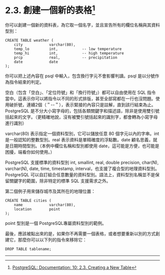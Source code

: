 # 2.3. 創建一個新的表格[^1]

你可以創建一個新的資料表，為它取一個名字，並且宣告所有的欄位名稱與其資料型別：

```
CREATE TABLE weather (
    city            varchar(80),
    temp_lo         int,           -- low temperature
    temp_hi         int,           -- high temperature
    prcp            real,          -- precipitation
    date            date
);
```

你可以把上述內容在 psql 中輸入，包含換行字元不會影響判讀。psql 是以分號作為指令結束的判定。

空白（包含「空白」、「定位符號」和「換行符號」）都可以自由使用在 SQL 指令當中。這表示你可以將指令以不同的形式排版，甚至全部寫都在一行也沒問題。使用破折號，連續2個（＂--＂），表示緊接的內容只是註解，直到該行結束為止。PostgreSQL 是不分大小寫字母的，包括各類關鍵字和描述語，除非是使用雙引號括起來的文字。（更精確地說，沒有被雙引號括起來的識別字，都會轉為小寫字母進行識別）

varchar\(80\) 表示指定一個資料型別，它可以儲放任意 80 個字元以內的字串。int 是一般認知的整數型別。real 表示資料是單精確度的浮點數。date 顧名思義，就是日期時間型別。（本例中欄位名稱和型別都使用 date，這可能是方便，也可能是困擾，端看你如何使用。）

PostgreSQL 支援標準的資料型別 int, smallint, real, double precision, char\(N\), varchar\(N\), date, time, timestamp, interval，也支援了複合型的地理資料型別。PostgreSQL 可以自訂組合任意數量的資料型別。語法上，資料型別名稱並不是保留關鍵字的範圍，除非特定的標準 SQL 支援需求之外。

第二個例子用來儲存城市及其所在的地理位置：

```
CREATE TABLE cities (
    name            varchar(80),
    location        point
);
```

point 型別是一個 PostgreSQL專屬資料型別的範例。

最後，應該被點出來的是，如果你不再需要一個表格，或者想要重新以別的方式創建它，那麼你可以以下列的指令來移除它：

```
DROP TABLE tablename;
```

---

[^1]: [PostgreSQL: Documentation: 10: 2.3. Creating a New Table](https://www.postgresql.org/docs/10/static/tutorial-table.html)

